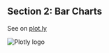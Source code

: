Section 2: Bar Charts 
----------------------------------

See on [plot.ly](https://plot.ly/python/bar-charts-tutorial/)

![Plotly logo](http://i.imgur.com/4vwuxdJ.png)
